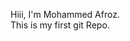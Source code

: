 Hiii, I'm Mohammed Afroz.
<br>
This is my first git Repo.

<!---
mdafrozgit/mdafrozgit is a ✨ special ✨ repository because its `README.md` (this file) appears on your GitHub profile.
You can click the Preview link to take a look at your changes.
--->
